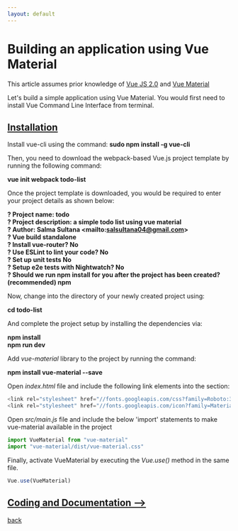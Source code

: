 ```yaml
---
layout: default
---
```


# Building an application using Vue Material

This article assumes prior knowledge of [Vue JS 2.0](https://vuejs.org/v2/guide/) and [Vue Material](https://vuematerial.io/components/app)

Let's build a simple application using Vue Material. You would first need to install Vue Command Line Interface from terminal.

## [Installation](./vue-material-app.html)

Install vue-cli using the command:
**sudo npm install -g vue-cli**

Then, you need to download the webpack-based Vue.js project template by running the following command:

**vue init webpack todo-list**

Once the project template is downloaded, you would be required to enter your project details as shown below:

**? Project name: todo <br>
? Project description: a simple todo list using vue material <br>
? Author: Salma Sultana <mailto:<salsultana04@gmail.com>> <br>
? Vue build standalone <br>
? Install vue-router? No <br>
? Use ESLint to lint your code? No <br>
? Set up unit tests No <br>
? Setup e2e tests with Nightwatch? No <br>
? Should we run npm install for you after the project has been created? (recommended) npm** <br>

Now, change into the directory of your newly created project using:

**cd todo-list**

And complete the project setup by installing the dependencies via:

**npm install** <br>
**npm run dev**

Add _vue-material_ library to the project by running the command:

**npm install vue-material --save**

Open _index.html_ file and include the following link elements into the _<head> </head>_ section:

```js
<link rel="stylesheet" href="//fonts.googleapis.com/css?family=Roboto:300,400,500,700,400italic"> <br>
<link rel="stylesheet" href="//fonts.googleapis.com/icon?family=Material+Icons">
```

Open _src/main.js_ file and include the below 'import' statements to make vue-material available in the project

```js
import VueMaterial from "vue-material"
import "vue-material/dist/vue-material.css"
```

Finally, activate VueMaterial by executing the _Vue.use()_ method in the same file.

```js
Vue.use(VueMaterial)
```

## [Coding and Documentation -->](./vue-material-app-coding.html)

[back](./)
